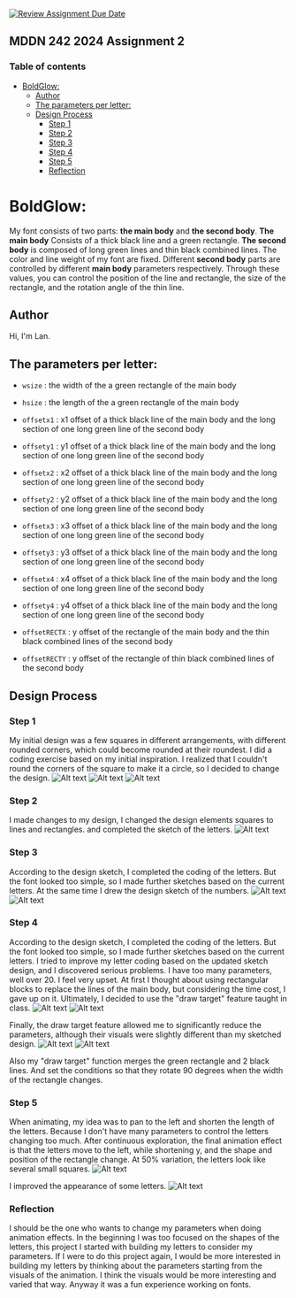 [![Review Assignment Due Date](https://classroom.github.com/assets/deadline-readme-button-24ddc0f5d75046c5622901739e7c5dd533143b0c8e959d652212380cedb1ea36.svg)](https://classroom.github.com/a/xQz3oEP8)
## MDDN 242 2024 Assignment 2

### Table of contents
- [BoldGlow:](#boldglow)
  - [Author](#author)
  - [The parameters per letter:](#the-parameters-per-letter)
  - [Design Process](#design-process)
    - [Step 1](#step-1)
    - [Step 2](#step-2)
    - [Step 3](#step-3)
    - [Step 4](#step-4)
    - [Step 5](#step-5)
    - [Reflection](#reflection)




# BoldGlow: 

My font consists of two parts: __the main body__ and __the second body__. __The main body__ Consists of a thick black line and a green rectangle. __The second body__ is composed of long green lines and thin black combined lines. The color and line weight of my font are fixed. Different __second body__ parts are controlled by different __main body__ parameters respectively. Through these values, you can control the position of the line and rectangle, the size of the rectangle, and the rotation angle of the thin line.

## Author
Hi, I'm Lan.

## The parameters per letter:
  * `wsize` : the width of the a green rectangle of the main body
  
  * `hsize` : the length of the a green rectangle of the main body
  * `offsetx1` : x1 offset of a thick black line of the main body and the long section of one long green line of the second body
  * `offsety1` : y1 offset of a thick black line of the main body and the long section of one long green line of the second body
  * `offsetx2` : x2 offset of a thick black line of the main body and the long section of one long green line of the second body
  * `offsety2` : y2 offset of a thick black line of the main body and the long section of one long green line of the second body
  * `offsetx3` : x3 offset of a thick black line of the main body and the long section of one long green line of the second body
  * `offsety3` : y3 offset of a thick black line of the main body and the long section of one long green line of the second body
  * `offsetx4` : x4 offset of a thick black line of the main body and the long section of one long green line of the second body
  * `offsety4` : y4 offset of a thick black line of the main body and the long section of one long green line of the second body
  * `offsetRECTX` : y offset of the rectangle of the main body and the thin black combined lines of the second body
  * `offsetRECTY` : y offset of the rectangle of thin black combined lines of the second body


## Design Process

###  Step 1
My initial design was a few squares in different arrangements, with different rounded corners, which could become rounded at their roundest. I did a coding exercise based on my initial inspiration. I realized that I couldn't round the corners of the square to make it a circle, so I decided to change the design.
![Alt text](images/step1.png)
![Alt text](images/step1.2.jpeg)
![Alt text](images/step1.3.png)


###  Step 2
I made changes to my design, I changed the design elements squares to lines and rectangles. and completed the sketch of the letters.
![Alt text](images/step2.png)

###  Step 3
According to the design sketch, I completed the coding of the letters. But the font looked too simple, so I made further sketches based on the current letters. At the same time I drew the design sketch of the numbers.
![Alt text](images/step3.png)
![Alt text](images/step3.1.png)

###  Step 4
According to the design sketch, I completed the coding of the letters. But the font looked too simple, so I made further sketches based on the current letters.
I tried to improve my letter coding based on the updated sketch design, and I discovered serious problems. I have too many parameters, well over 20. I feel very upset. At first I thought about using rectangular blocks to replace the lines of the main body, but considering the time cost, I gave up on it. Ultimately, I decided to use the "draw target" feature taught in class. 
![Alt text](images/step4png.png)
![Alt text](images/step4.1.png)

Finally, the draw target feature allowed me to significantly reduce the parameters, although their visuals were slightly different than my sketched design.
![Alt text](images/step4.2.png)
![Alt text](images/step4.3.png)

Also my "draw target" function merges the green rectangle and 2 black lines. And set the conditions so that they rotate 90 degrees when the width of the rectangle changes.


###  Step 5
When animating, my idea was to pan to the left and shorten the length of the letters. Because I don't have many parameters to control the letters changing too much. After continuous exploration, the final animation effect is that the letters move to the left, while shortening y, and the shape and position of the rectangle change. At 50% variation, the letters look like several small squares.
![Alt text](images/step5.png)

I improved the appearance of some letters.
![Alt text](images/step5.1.png)


###  Reflection
I should be the one who wants to change my parameters when doing animation effects. In the beginning I was too focused on the shapes of the letters, this project I started with building my letters to consider my parameters. If I were to do this project again, I would be more interested in building my letters by thinking about the parameters starting from the visuals of the animation. I think the visuals would be more interesting and varied that way. Anyway it was a fun experience working on fonts.